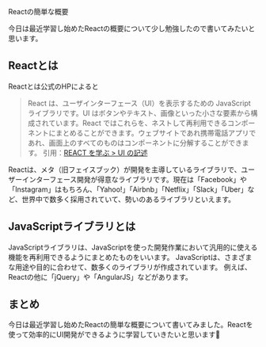 Reactの簡単な概要

今日は最近学習し始めたReactの概要について少し勉強したので書いてみたいと思います。

## Reactとは

Reactとは公式のHPによると
> React は、ユーザインターフェース（UI）を表示するための JavaScript ライブラリです。UI はボタンやテキスト、画像といった小さな要素から構成されています。React ではこれらを、ネストして再利用できるコンポーネントにまとめることができます。ウェブサイトであれ携帯電話アプリであれ、画面上のすべてのものはコンポーネントに分解することができます。
> 引用：[REACT を学ぶ > UI の記述](https://ja.react.dev/learn/describing-the-ui)

Reactは、メタ（旧フェイスブック）が開発を主導しているライブラリで、ユーザーインターフェース開発が得意なライブラリです。現在は「Facebook」や「Instagram」はもちろん、「Yahoo!」「Airbnb」「Netflix」「Slack」「Uber」など、世界中で数多く採用されていて、勢いのあるライブラリといえます。

## JavaScriptライブラリとは
JavaScriptライブラリは、JavaScriptを使った開発作業において汎用的に使える機能を再利用できるようにまとめたものをいいます。
JavaScriptは、さまざまな用途や目的に合わせて、数多くのライブラリが作成されています。
例えば、Reactの他に「jQuery」や「AngularJS」などがあります。


## まとめ
今日は最近学習し始めたReactの簡単な概要について書いてみました。Reactを使って効率的にUI開発ができるように学習していきたいと思います🏃